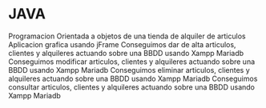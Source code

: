 # JAVA
Programacion Orientada a objetos de una tienda de alquiler de articulos
Aplicacion grafica usando jFrame
Conseguimos dar de alta articulos, clientes y alquileres actuando sobre una BBDD usando Xampp Mariadb
Conseguimos modificar articulos, clientes y alquileres actuando sobre una BBDD usando Xampp Mariadb
Conseguimos eliminar articulos, clientes y alquileres actuando sobre una BBDD usando Xampp Mariadb
Conseguimos consultar articulos, clientes y alquileres actuando sobre una BBDD usando Xampp Mariadb
